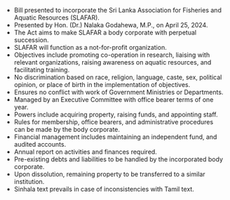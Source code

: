 - Bill presented to incorporate the Sri Lanka Association for Fisheries and Aquatic Resources (SLAFAR).
- Presented by Hon. (Dr.) Nalaka Godahewa, M.P., on April 25, 2024.
- The Act aims to make SLAFAR a body corporate with perpetual succession.
- SLAFAR will function as a not-for-profit organization.
- Objectives include promoting co-operation in research, liaising with relevant organizations, raising awareness on aquatic resources, and facilitating training.
- No discrimination based on race, religion, language, caste, sex, political opinion, or place of birth in the implementation of objectives.
- Ensures no conflict with work of Government Ministries or Departments.
- Managed by an Executive Committee with office bearer terms of one year.
- Powers include acquiring property, raising funds, and appointing staff.
- Rules for membership, office bearers, and administrative procedures can be made by the body corporate.
- Financial management includes maintaining an independent fund, and audited accounts.
- Annual report on activities and finances required.
- Pre-existing debts and liabilities to be handled by the incorporated body corporate.
- Upon dissolution, remaining property to be transferred to a similar institution.
- Sinhala text prevails in case of inconsistencies with Tamil text.
